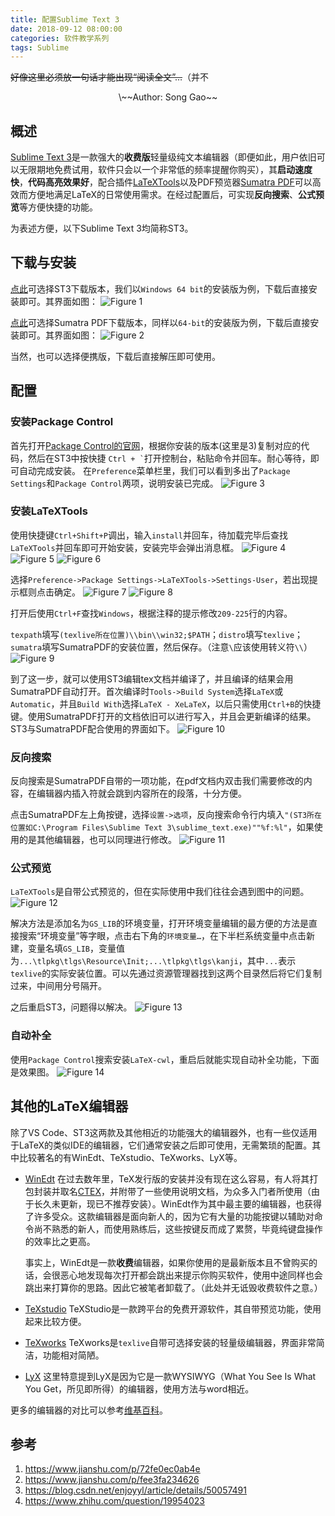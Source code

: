 ```yaml
---
title: 配置Sublime Text 3
date: 2018-09-12 08:00:00
categories: 软件教学系列
tags: Sublime
---
```


~~好像这里必须放一句话才能出现“阅读全文”…~~（并不

<!--more-->

<center>\~~Author: Song Gao~~</center>

## 概述

[Sublime Text 3](https://www.sublimetext.com/)是一款强大的**收费版**轻量级纯文本编辑器（即便如此，用户依旧可以无限期地免费试用，软件只会以一个非常低的频率提醒你购买），其**启动速度快**，**代码高亮效果好**，配合插件[LaTeXTools](https://github.com/SublimeText/LaTeXTools)以及PDF预览器[Sumatra PDF](https://www.sumatrapdfreader.org/free-pdf-reader.html)可以高效而方便地满足LaTeX的日常使用需求。在经过配置后，可实现**反向搜索**、**公式预览**等方便快捷的功能。

为表述方便，以下Sublime Text 3均简称ST3。

## 下载与安装

[点此](https://www.sublimetext.com/3)可选择ST3下载版本，我们以`Windows 64 bit`的安装版为例，下载后直接安装即可。其界面如图：
   ![Figure 1](/figure/st3/1.png)

[点此](https://www.sumatrapdfreader.org/download-free-pdf-viewer.html)可选择Sumatra PDF下载版本，同样以`64-bit`的安装版为例，下载后直接安装即可。其界面如图：
   ![Figure 2](/figure/st3/2.png)

当然，也可以选择便携版，下载后直接解压即可使用。

## 配置

### 安装Package Control

首先打开[Package Control的官网](https://packagecontrol.io/installation)，根据你安装的版本(这里是3)复制对应的代码，然后在ST3中按快捷 `` Ctrl + ` ``打开控制台，粘贴命令并回车。耐心等待，即可自动完成安装。
在`Preference`菜单栏里，我们可以看到多出了`Package Settings`和`Package Control`两项，说明安装已完成。
   ![Figure 3](/figure/st3/3.png)

### 安装LaTeXTools

使用快捷键`Ctrl+Shift+P`调出，输入`install`并回车，待加载完毕后查找`LaTeXTools`并回车即可开始安装，安装完毕会弹出消息框。
   ![Figure 4](/figure/st3/4.png)
   ![Figure 5](/figure/st3/5.png)
   ![Figure 6](/figure/st3/6.png)

选择`Preference->Package Settings->LaTeXTools->Settings-User`，若出现提示框则点击确定。
   ![Figure 7](/figure/st3/7.png)
   ![Figure 8](/figure/st3/8.png)

打开后使用`Ctrl+F`查找`Windows`，根据注释的提示修改`209-225`行的内容。

`texpath`填写`(texlive所在位置)\\bin\\win32;$PATH`；`distro`填写`texlive`；`sumatra`填写SumatraPDF的安装位置，然后保存。（注意`\`应该使用转义符`\\`）
   ![Figure 9](/figure/st3/9.png)

到了这一步，就可以使用ST3编辑tex文档并编译了，并且编译的结果会用SumatraPDF自动打开。首次编译时`Tools->Build System`选择`LaTeX`或`Automatic`，并且`Build With`选择`LaTeX - XeLaTeX`，以后只需使用`Ctrl+B`的快捷键。使用SumatraPDF打开的文档依旧可以进行写入，并且会更新编译的结果。ST3与SumatraPDF配合使用的界面如下。
   ![Figure 10](/figure/st3/10.png)

### 反向搜索

反向搜索是SumatraPDF自带的一项功能，在pdf文档内双击我们需要修改的内容，在编辑器内插入符就会跳到内容所在的段落，十分方便。

点击SumatraPDF左上角按键，选择`设置->选项`，反向搜索命令行内填入`"(ST3所在位置如C:\Program Files\Sublime Text 3\sublime_text.exe)""%f:%l"`，如果使用的是其他编辑器，也可以同理进行修改。
   ![Figure 11](/figure/st3/11.png)

### 公式预览

`LaTeXTools`是自带公式预览的，但在实际使用中我们往往会遇到图中的问题。
   ![Figure 12](/figure/st3/12.png)

解决方法是添加名为`GS_LIB`的环境变量，打开环境变量编辑的最方便的方法是直接搜索“环境变量”等字眼，点击右下角的`环境变量…`，在下半栏系统变量中点击新建，变量名填`GS_LIB`，变量值为`...\tlpkg\tlgs\Resource\Init;...\tlpkg\tlgs\kanji`，其中`...`表示`texlive`的实际安装位置。可以先通过资源管理器找到这两个目录然后将它们复制过来，中间用分号隔开。

之后重启ST3，问题得以解决。
   ![Figure 13](/figure/st3/13.png)

### 自动补全

使用`Package Control`搜索安装`LaTeX-cwl`，重启后就能实现自动补全功能，下面是效果图。
   ![Figure 14](/figure/st3/14.gif)

## 其他的LaTeX编辑器

除了VS Code、ST3这两款及其他相近的功能强大的编辑器外，也有一些仅适用于LaTeX的类似IDE的编辑器，它们通常安装之后即可使用，无需繁琐的配置。其中比较著名的有WinEdt、TeXstudio、TeXworks、LyX等。

- [WinEdt](http://www.winedt.com/)
   在过去数年里，TeX发行版的安装并没有现在这么容易，有人将其打包封装并取名[CTEX](http://www.ctex.org/HomePage)，并附带了一些使用说明文档，为众多入门者所使用（由于长久未更新，现已不推荐安装）。WinEdt作为其中最主要的编辑器，也获得了许多受众。这款编辑器是面向新人的，因为它有大量的功能按键以辅助对命令尚不熟悉的新人，而使用熟练后，这些按键反而成了累赘，毕竟纯键盘操作的效率比之更高。
   
   事实上，WinEdt是一款**收费**编辑器，如果你使用的是最新版本且不曾购买的话，会很恶心地发现每次打开都会跳出来提示你购买软件，使用中途同样也会跳出来打算你的思路。因此它被笔者卸载了。（此处并无诋毁收费软件之意。）

- [TeXstudio](https://www.texstudio.org/)
   TeXStudio是一款跨平台的免费开源软件，其自带预览功能，使用起来比较方便。

- [TeXworks](http://www.tug.org/texworks/)
   TeXworks是`texlive`自带可选择安装的轻量级编辑器，界面非常简洁，功能相对简陋。

- [LyX](https://www.lyx.org/)
   这里特意提到LyX是因为它是一款WYSIWYG（What You See Is What You Get，所见即所得）的编辑器，使用方法与word相近。

更多的编辑器的对比可以参考[维基百科](https://en.wikipedia.org/wiki/Comparison_of_TeX_editors)。

## 参考

1. https://www.jianshu.com/p/72fe0ec0ab4e
2. https://www.jianshu.com/p/fee3fa234626
3. https://blog.csdn.net/enjoyyl/article/details/50057491
4. https://www.zhihu.com/question/19954023

